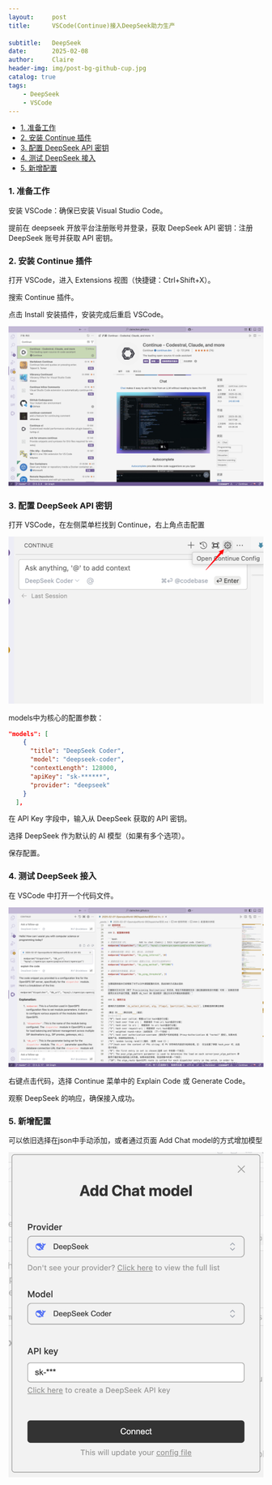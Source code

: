 ```yaml
---
layout:     post
title:      VSCode(Continue)接入DeepSeek助力生产

subtitle:   DeepSeek 
date:       2025-02-08
author:     Claire
header-img: img/post-bg-github-cup.jpg
catalog: true
tags:
    - DeepSeek
    - VSCode
---
```


- [1. 准备工作](#1-准备工作)
- [2. 安装 Continue 插件](#2-安装-continue-插件)
- [3. 配置 DeepSeek API 密钥](#3-配置-deepseek-api-密钥)
- [4. 测试 DeepSeek 接入](#4-测试-deepseek-接入)
- [5. 新增配置](#5-新增配置)

### 1. 准备工作

安装 VSCode：确保已安装 Visual Studio Code。

提前在 deepseek 开放平台注册账号并登录，获取 DeepSeek API 密钥：注册 DeepSeek 账号并获取 API 密钥。


### 2. 安装 Continue 插件

打开 VSCode，进入 Extensions 视图（快捷键：Ctrl+Shift+X）。

搜索 Continue 插件。

点击 Install 安装插件，安装完成后重启 VSCode。

![img](../img/blog/deepseek-vscode-2.png)

### 3. 配置 DeepSeek API 密钥

打开 VSCode，在左侧菜单栏找到 Continue，右上角点击配置

![img](../img/blog/deepseek-vscode-4.png)

models中为核心的配置参数：

```json
"models": [
    {
      "title": "DeepSeek Coder",
      "model": "deepseek-coder",
      "contextLength": 128000,
      "apiKey": "sk-******",
      "provider": "deepseek"
    }
  ],
```

在 API Key 字段中，输入从 DeepSeek 获取的 API 密钥。

选择 DeepSeek 作为默认的 AI 模型（如果有多个选项）。

保存配置。

### 4. 测试 DeepSeek 接入

在 VSCode 中打开一个代码文件。

![img](../img/blog/deepseek-vscode-1.png)

右键点击代码，选择 Continue 菜单中的 Explain Code 或 Generate Code。

观察 DeepSeek 的响应，确保接入成功。

### 5. 新增配置

可以依旧选择在json中手动添加，或者通过页面 Add Chat model的方式增加模型

![img](../img/blog/deepseek-vscode-3.png)